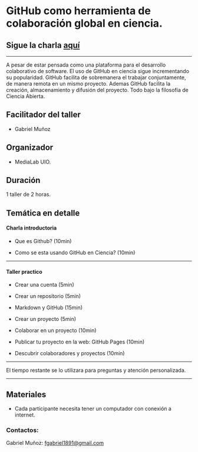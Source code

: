 
# GitHub como herramienta de colaboración global en ciencia. 

## Sigue la charla [aquí](https://bookdown.org/fgabriel1891/GitHubScience/)
____

A pesar de estar pensada como una plataforma para el desarrollo colaborativo de software. El uso de GitHub en ciencia sigue incrementando su popularidad. GitHub facilita de sobremanera el trabajar conjuntamente, de manera remota en un mismo proyecto. Ademas GitHub facilita la creación, almacenamiento y difusión del proyecto. Todo bajo la filosofía de Ciencia Abierta.   

## Facilitador del taller

- Gabriel Muñoz 

## Organizador

- MediaLab UIO. 

## Duración 

1 taller de 2 horas. 

## Temática en detalle 

#### Charla introductoria 

- Que es Github? (10min)

- Como se esta usando GitHub en Ciencia? (10min)

------

#### Taller practico 

- Crear una cuenta (5min) 

- Crear un repositorio (5min) 

- Markdown y GitHub (15min)

- Crear un proyecto (5min)

- Colaborar en un proyecto (10min)

- Publicar tu proyecto en la web: GitHub Pages (10min) 

- Descubrir colaboradores y proyectos (10min)

----- 

El tiempo restante se lo utilizara para preguntas y atención personalizada. 

----- 

## Materiales 

- Cada participante necesita tener un computador con conexión a internet. 


### Contactos: 

Gabriel Muñoz: fgabriel1891@gmail.com





